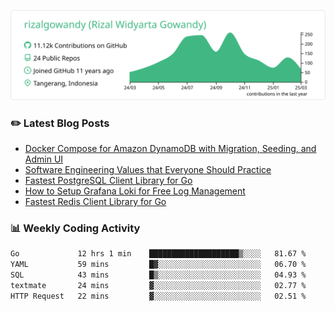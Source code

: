 ![profile-details](profile-summary-card-output/vue/0-profile-details.svg)

### :pencil2: Latest Blog Posts
<!-- BLOG-POST-LIST:START -->
- [Docker Compose for Amazon DynamoDB with Migration, Seeding, and Admin UI](https://medium.com/geekculture/docker-compose-for-amazon-dynamodb-with-migration-seeding-and-admin-ui-db11a348cc6a?source=rss-5763b0f1aba6------2)
- [Software Engineering Values that Everyone Should Practice](https://levelup.gitconnected.com/software-engineering-values-that-everyone-should-practice-c980d00cd103?source=rss-5763b0f1aba6------2)
- [Fastest PostgreSQL Client Library for Go](https://levelup.gitconnected.com/fastest-postgresql-client-library-for-go-579fa97909fb?source=rss-5763b0f1aba6------2)
- [How to Setup Grafana Loki for Free Log Management](https://levelup.gitconnected.com/how-to-setup-grafana-loki-for-free-log-management-ceb60558503c?source=rss-5763b0f1aba6------2)
- [Fastest Redis Client Library for Go](https://levelup.gitconnected.com/fastest-redis-client-library-for-go-7993f618f5ab?source=rss-5763b0f1aba6------2)
<!-- BLOG-POST-LIST:END -->

### 📊 Weekly Coding Activity
<!--START_SECTION:waka-->

```txt
Go             12 hrs 1 min    ████████████████████▒░░░░   81.67 %
YAML           59 mins         █▓░░░░░░░░░░░░░░░░░░░░░░░   06.70 %
SQL            43 mins         █▒░░░░░░░░░░░░░░░░░░░░░░░   04.93 %
textmate       24 mins         ▓░░░░░░░░░░░░░░░░░░░░░░░░   02.77 %
HTTP Request   22 mins         ▓░░░░░░░░░░░░░░░░░░░░░░░░   02.51 %
```

<!--END_SECTION:waka-->
